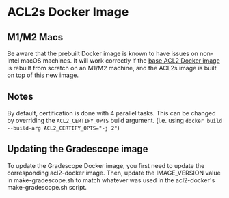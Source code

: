# ACL2s Docker Image

## M1/M2 Macs
Be aware that the prebuilt Docker image is known to have issues on non-Intel macOS machines. It will work correctly if the [base ACL2 Docker image](https://github.com/mister-walter/acl2-docker) is rebuilt from scratch on an M1/M2 machine, and the ACL2s image is built on top of this new image.

## Notes
By default, certification is done with 4 parallel tasks. This can be changed by overriding the `ACL2_CERTIFY_OPTS` build argument. (i.e. using `docker build --build-arg ACL2_CERTIFY_OPTS="-j 2"`)

## Updating the Gradescope image
To update the Gradescope Docker image, you first need to update the corresponding acl2-docker image. Then, update the IMAGE_VERSION value in make-gradescope.sh to match whatever was used in the acl2-docker's make-gradescope.sh script.
